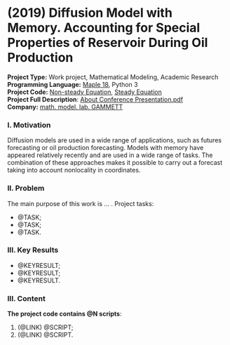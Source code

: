 # (2019) Diffusion Model with Memory. Accounting for Special Properties of Reservoir During Oil Production  
**Project Type:** Work project, Mathematical Modeling, Academic Research  
**Programming Language:** [Maple 18](https://en.wikipedia.org/wiki/Maple), Python 3  
**Project Сode:** [Non-steady Equation](https://github.com/ResearchMachine/work-project-radial-fractial-derivative-numerical-scheme/blob/main/%D0%9D%D0%B5%D1%81%D1%82%D0%B0%D1%86%D0%B8%D0%BE%D0%BD%D0%B0%D1%80%D0%BA%D0%B0%20%D1%8F%D0%B2%D0%BD%D0%B0%D1%8F%20%D1%81%D1%85%D0%B5%D0%BC%D0%B0.txt), [Steady Equation](https://github.com/ResearchMachine/work-project-radial-fractial-derivative-numerical-scheme/blob/main/%D0%9A%D1%80%D0%B0%D0%B5%D0%B2%D0%B0%D1%8F%20%D0%B7%D0%B0%D0%B4%D0%B0%D1%87%D0%B0%20%D0%BD%D0%B0%20%D0%BE%D0%B1%D0%B5%D0%B8%D1%85%20%D0%BA%D0%BE%D0%BD%D1%86%D0%B0%D1%85%20ver%203.txt)  
**Project Full Description**:  [About Conference Presentation.pdf](https://github.com/ResearchMachine/work-project-radial-fractial-derivative-numerical-scheme/blob/main/About%20Conference%20Presentation.pdf)  
**Company:** [math. model. lab. GAMMETT](http://gammett.ugatu.su/)  




### I. Motivation
Diffusion models are used in a wide range of applications, such as futures forecasting or oil production forecasting. Models with memory have appeared relatively recently and are used in a wide range of tasks. The combination of these approaches makes it possible to carry out a forecast taking into account nonlocality in coordinates.

### II. Problem
The main purpose of this work is ... .
Project tasks:
* @TASK;  
* @TASK;  
* @TASK.

### III. Key Results 
* @KEYRESULT;  
* @KEYRESULT;  
* @KEYRESULT.

### III. Content


**The project code contains @N scripts**:
1. (@LINK) @SCRIPT;  
2. (@LINK) @SCRIPT.

